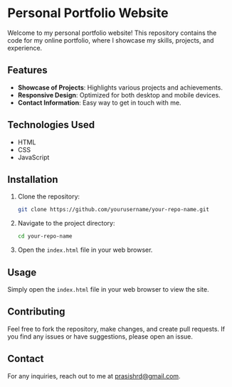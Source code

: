 # Personal Portfolio Website

Welcome to my personal portfolio website! This repository contains the code for my online portfolio, where I showcase my skills, projects, and experience.

## Features

- **Showcase of Projects**: Highlights various projects and achievements.
- **Responsive Design**: Optimized for both desktop and mobile devices.
- **Contact Information**: Easy way to get in touch with me.

## Technologies Used

- HTML
- CSS
- JavaScript

## Installation

1. Clone the repository:
   ```bash
   git clone https://github.com/yourusername/your-repo-name.git
   ```
2. Navigate to the project directory:
   ```bash
   cd your-repo-name
   ```
3. Open the `index.html` file in your web browser.

## Usage

Simply open the `index.html` file in your web browser to view the site.

## Contributing

Feel free to fork the repository, make changes, and create pull requests. If you find any issues or have suggestions, please open an issue.

## Contact

For any inquiries, reach out to me at prasishrd@gmail.com.
